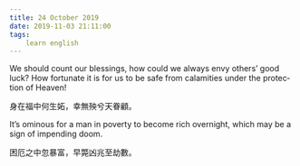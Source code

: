 ```yaml
---
title: 24 October 2019
date: 2019-11-03 21:11:00
tags:
    learn english
---
```

<p><span lang="EN-US">We should count our blessings, how could we
always envy othe</span><span lang="EN-US" .="font-family:&#x5B8B;&#x4F53;">r</span><span lang="EN-US">s&#x2019; good luck? How fortunate it is for us to be safe from calamities under
the protection of Heaven!</span><span lang="EN-US" .="font-family:&#x5B8B;&#x4F53;"></span></p>

<p><span .="font-family:&#x5B8B;&#x4F53;;mso-ascii-font-family:&quot;Times New Roman&quot;;
mso-hansi-font-family:&quot;Times New Roman&quot;">&#x8EAB;&#x5728;&#x798F;&#x4E2D;&#x4F55;&#x751F;&#x59AC;&#xFF0C;&#x5E78;&#x7121;&#x6B83;&#x516E;&#x5929;&#x7737;&#x9867;&#x3002;</span></p><span .="font-family:&#x5B8B;&#x4F53;;mso-ascii-font-family:&quot;Times New Roman&quot;;
mso-hansi-font-family:&quot;Times New Roman&quot;"><p>

</p><p><span lang="EN-US">It&#x2019;s ominous for a man in poverty to become
rich overnight, which may be a sign of impending doom.</span></p><p>

</p><p><span .="font-family:&#x5B8B;&#x4F53;;mso-ascii-font-family:&quot;Times New Roman&quot;;
mso-hansi-font-family:&quot;Times New Roman&quot;">&#x56F0;&#x5384;&#x4E4B;&#x4E2D;&#x5FFD;&#x66B4;&#x5BCC;&#xFF0C;&#x65E9;&#x6583;&#x51F6;&#x5146;&#x81F3;&#x52AB;&#x6578;&#x3002;</span></p><p>

<b></b><i></i><u></u><br></p></span>